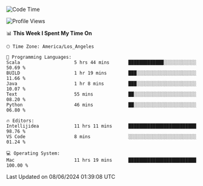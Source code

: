 <!--START_SECTION:waka-->
![Code Time](http://img.shields.io/badge/Code%20Time-1%2C044%20hrs%2015%20mins-blue)

![Profile Views](http://img.shields.io/badge/Profile%20Views-0-blue)

📊 **This Week I Spent My Time On** 

```text
🕑︎ Time Zone: America/Los_Angeles

💬 Programming Languages: 
Scala                    5 hrs 44 mins       █████████████░░░░░░░░░░░░   50.69 % 
BUILD                    1 hr 19 mins        ███░░░░░░░░░░░░░░░░░░░░░░   11.66 % 
Java                     1 hr 8 mins         ███░░░░░░░░░░░░░░░░░░░░░░   10.07 % 
Text                     55 mins             ██░░░░░░░░░░░░░░░░░░░░░░░   08.20 % 
Python                   46 mins             ██░░░░░░░░░░░░░░░░░░░░░░░   06.80 % 

🔥 Editors: 
Intellijidea             11 hrs 11 mins      █████████████████████████   98.76 % 
VS Code                  8 mins              ░░░░░░░░░░░░░░░░░░░░░░░░░   01.24 % 

💻 Operating System: 
Mac                      11 hrs 19 mins      █████████████████████████   100.00 % 
```


 Last Updated on 08/06/2024 01:39:08 UTC
<!--END_SECTION:waka-->
